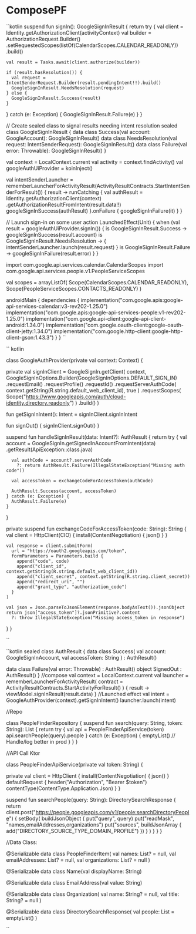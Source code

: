 # ComposePF


``kotlin
suspend fun signIn(): GoogleSignInResult {
  return try {
    val client = Identity.getAuthorizationClient(activityContext)
    val builder = AuthorizationRequest.Builder()
      .setRequestedScopes(listOf(CalendarScopes.CALENDAR_READONLY))
      .build()

    val result = Tasks.await(client.authorize(builder))

    if (result.hasResolution()) {
      val request = IntentSenderRequest.Builder(result.pendingIntent!!).build()
      GoogleSignInResult.NeedsResolution(request)
    } else {
      GoogleSignInResult.Success(result)
    }
  } catch (e: Exception) {
    GoogleSignInResult.Failure(e)
  }
}

// Create sealed class to signal results needing intent resolution
sealed class GoogleSignInResult {
  data class Success(val account: GoogleAccount): GoogleSignInResult()
  data class NeedsResolution(val request: IntentSenderRequest): GoogleSignInResult()
  data class Failure(val error: Throwable): GoogleSignInResult()
}


val context = LocalContext.current
val activity = context.findActivity()
val googleAuthUiProvider = koinInject<GoogleAuthUiProvider>()

val intentSenderLauncher =
  rememberLauncherForActivityResult(ActivityResultContracts.StartIntentSenderForResult()) { result ->
    runCatching {
      val authResult = Identity.getAuthorizationClient(context)
        .getAuthorizationResultFromIntent(result.data!!)
      googleSignInSuccess(authResult)
    }.onFailure {
      googleSignInFailure(it)
    }
  }

// Launch sign-in on some user action
LaunchedEffect(Unit) {
  when (val result = googleAuthUiProvider.signIn()) {
    is GoogleSignInResult.Success -> googleSignInSuccess(result.account)
    is GoogleSignInResult.NeedsResolution -> {
      intentSenderLauncher.launch(result.request)
    }
    is GoogleSignInResult.Failure -> googleSignInFailure(result.error)
  }
}


import com.google.api.services.calendar.CalendarScopes
import com.google.api.services.people.v1.PeopleServiceScopes

val scopes = arrayListOf(
  Scope(CalendarScopes.CALENDAR_READONLY),
  Scope(PeopleServiceScopes.CONTACTS_READONLY)
)


androidMain {
  dependencies {
    implementation("com.google.apis:google-api-services-calendar:v3-rev202-1.25.0")
    implementation("com.google.apis:google-api-services-people:v1-rev202-1.25.0")
    implementation("com.google.api-client:google-api-client-android:1.34.0")
    implementation("com.google.oauth-client:google-oauth-client-jetty:1.34.0")
    implementation("com.google.http-client:google-http-client-gson:1.43.3")
  }
}
``



`` kotlin 

class GoogleAuthProvider(private val context: Context) {

  private val signInClient = GoogleSignIn.getClient(
    context,
    GoogleSignInOptions.Builder(GoogleSignInOptions.DEFAULT_SIGN_IN)
      .requestEmail()
      .requestProfile()
      .requestId()
      .requestServerAuthCode(
        context.getString(R.string.default_web_client_id),
        true
      )
      .requestScopes(
        Scope("https://www.googleapis.com/auth/cloud-identity.directory.readonly")
      )
      .build()
  )

  fun getSignInIntent(): Intent = signInClient.signInIntent

  fun signOut() {
    signInClient.signOut()
  }

  suspend fun handleSignInResult(data: Intent?): AuthResult {
    return try {
      val account = GoogleSignIn.getSignedInAccountFromIntent(data)
        .getResult(ApiException::class.java)

      val authCode = account?.serverAuthCode
        ?: return AuthResult.Failure(IllegalStateException("Missing auth code"))

      val accessToken = exchangeCodeForAccessToken(authCode)

      AuthResult.Success(account, accessToken)
    } catch (e: Exception) {
      AuthResult.Failure(e)
    }
  }

  private suspend fun exchangeCodeForAccessToken(code: String): String {
    val client = HttpClient(CIO) {
      install(ContentNegotiation) { json() }
    }

    val response = client.submitForm(
      url = "https://oauth2.googleapis.com/token",
      formParameters = Parameters.build {
        append("code", code)
        append("client_id", context.getString(R.string.default_web_client_id))
        append("client_secret", context.getString(R.string.client_secret))
        append("redirect_uri", "")
        append("grant_type", "authorization_code")
      }
    )

    val json = Json.parseToJsonElement(response.bodyAsText()).jsonObject
    return json["access_token"]?.jsonPrimitive?.content
      ?: throw IllegalStateException("Missing access_token in response")
  }
}




``




``kotlin
sealed class AuthResult {
  data class Success(
    val account: GoogleSignInAccount,
    val accessToken: String
  ) : AuthResult()

  data class Failure(val error: Throwable) : AuthResult()
  object SignedOut : AuthResult()
}
//compose
val context = LocalContext.current
  val launcher = rememberLauncherForActivityResult(
    contract = ActivityResultContracts.StartActivityForResult()
  ) { result ->
    viewModel.signInResult(result.data)
  }
//Launched effect
val intent = GoogleAuthProvider(context).getSignInIntent()
launcher.launch(intent)


//Repo

class PeopleFinderRepository {
  suspend fun search(query: String, token: String): List<PeopleFinderItem> {
    return try {
      val api = PeopleFinderApiService(token)
      api.searchPeople(query).people
    } catch (e: Exception) {
      emptyList() // Handle/log better in prod
    }
  }
}


//API Call Ktor

class PeopleFinderApiService(private val token: String) {

  private val client = HttpClient {
    install(ContentNegotiation) { json() }
    defaultRequest {
      header("Authorization", "Bearer $token")
      contentType(ContentType.Application.Json)
    }
  }

  suspend fun searchPeople(query: String): DirectorySearchResponse {
    return client.post("https://people.googleapis.com/v1/people:searchDirectoryPeople") {
      setBody(
        buildJsonObject {
          put("query", query)
          put("readMask", "names,emailAddresses,organizations")
          put("sources", buildJsonArray {
            add("DIRECTORY_SOURCE_TYPE_DOMAIN_PROFILE")
          })
        }
      )
    }
  }
}



//Data Class: 

@Serializable
data class PeopleFinderItem(
  val names: List<Name>? = null,
  val emailAddresses: List<EmailAddress>? = null,
  val organizations: List<Organization>? = null
)

@Serializable
data class Name(val displayName: String)

@Serializable
data class EmailAddress(val value: String)

@Serializable
data class Organization(
  val name: String? = null,
  val title: String? = null
)

@Serializable
data class DirectorySearchResponse(
  val people: List<PeopleFinderItem> = emptyList()
)

``


